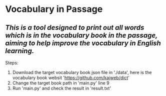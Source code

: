 # **Vocabulary in Passage**

## *This is a tool designed to print out all words which is in the vocabulary book in the passage, aiming to help improve the vocabulary in English learning.*

Steps:

1. Download the target vocabulary book json file in './data', here is the vocabulary book websit 'https://github.com/kajweb/dict'
2. Change the target book path in 'main.py' line 9
3. Run 'main.py' and check the result in 'result.txt'

